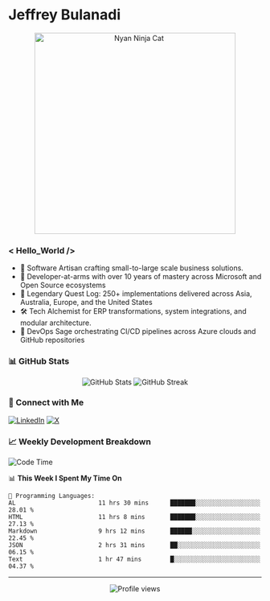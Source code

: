 # Jeffrey Bulanadi

<div align="center">
  <img src="https://www.nyan.cat/cats/nyaninja.gif" alt="Nyan Ninja Cat" width="400"/>
</div>

### < Hello_World />

- 🎨 Software Artisan crafting small-to-large scale business solutions.
- 💼 Developer-at-arms with over 10 years of mastery across Microsoft and Open Source ecosystems
- 🏢 Legendary Quest Log: 250+ implementations delivered across Asia, Australia, Europe, and the United States
- 🛠️ Tech Alchemist for ERP transformations, system integrations, and modular architecture.
- 🔄 DevOps Sage orchestrating CI/CD pipelines across Azure clouds and GitHub repositories

### 📊 GitHub Stats

<div align="center">
  <img src="https://github-readme-stats.vercel.app/api?username=jeffreybulanadi&show_icons=true&theme=tokyonight" alt="GitHub Stats" />
  <img src="https://github-readme-streak-stats.herokuapp.com/?user=jeffreybulanadi&theme=tokyonight" alt="GitHub Streak" />
</div>

### 🤝 Connect with Me

[![LinkedIn](https://img.shields.io/badge/LinkedIn-Connect-blue?style=for-the-badge&logo=linkedin)](https://linkedin.com/in/jeffreybulanadi)
[![X](https://img.shields.io/badge/Twitter-Follow-blue?style=for-the-badge&logo=twitter)](https://x.com/JeffreyBulanadi)

### 📈 Weekly Development Breakdown

<!--START_SECTION:waka-->
![Code Time](http://img.shields.io/badge/Code%20Time-316%20hrs%2052%20mins-blue)

📊 **This Week I Spent My Time On** 

```text
💬 Programming Languages: 
AL                       11 hrs 30 mins      ███████░░░░░░░░░░░░░░░░░░   28.01 % 
HTML                     11 hrs 8 mins       ███████░░░░░░░░░░░░░░░░░░   27.13 % 
Markdown                 9 hrs 12 mins       ██████░░░░░░░░░░░░░░░░░░░   22.45 % 
JSON                     2 hrs 31 mins       ██░░░░░░░░░░░░░░░░░░░░░░░   06.15 % 
Text                     1 hr 47 mins        █░░░░░░░░░░░░░░░░░░░░░░░░   04.37 % 
```


<!--END_SECTION:waka-->

---

<div align="center">
  <img src="https://komarev.com/ghpvc/?username=jeffreybulanadi&color=blue&style=flat-square" alt="Profile views" />
</div>
